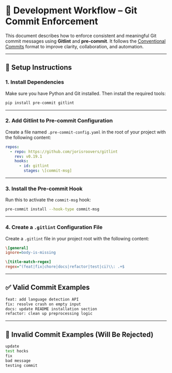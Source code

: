 # 🧩 Development Workflow – Git Commit Enforcement

This document describes how to enforce consistent and meaningful Git commit messages using **Gitlint** and **pre-commit**. It follows the [Conventional Commits](https://www.conventionalcommits.org/) format to improve clarity, collaboration, and automation.

---

## 🔧 Setup Instructions

### 1\. Install Dependencies

Make sure you have Python and Git installed. Then install the required tools:

```bash
pip install pre-commit gitlint
```

---

### 2\. Add Gitlint to Pre-commit Configuration

Create a file named `.pre-commit-config.yaml` in the root of your project with the following content:

```yaml
repos:
  - repo: https://github.com/jorisroovers/gitlint
    rev: v0.19.1
    hooks:
      - id: gitlint
        stages: \[commit-msg]
```

---

### 3\. Install the Pre-commit Hook

Run this to activate the `commit-msg` hook:

```bash
pre-commit install --hook-type commit-msg
```

---

### 4\. Create a `.gitlint` Configuration File

Create a `.gitlint` file in your project root with the following content:

```ini
\[general]
ignore=body-is-missing

\[title-match-regex]
regex=^(feat|fix|chore|docs|refactor|test|ci)\\: .+$
```

---

## ✅ Valid Commit Examples

```bash
feat: add language detection API
fix: resolve crash on empty input
docs: update README installation section
refactor: clean up preprocessing logic
```

---

## 🚫 Invalid Commit Examples (Will Be Rejected)

```bash
update
test hocks
fix
bad message
testing commit
```